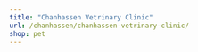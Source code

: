 ```yaml
---
title: "Chanhassen Vetrinary Clinic"
url: /chanhassen/chanhassen-vetrinary-clinic/
shop: pet
---
```

